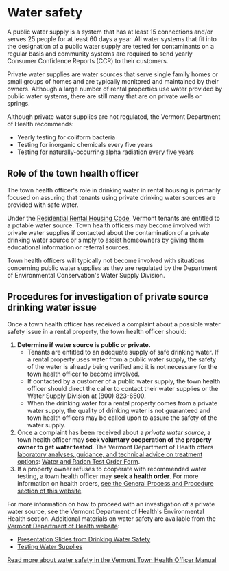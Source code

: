 ---
---
Water safety
============

A public water supply is a system that has at least 15 connections and/or serves 25 people for at least 60 days a year. All water systems that fit into the designation of a public water supply are tested for contaminants on a regular basis and community systems are required to send yearly Consumer Confidence Reports (CCR) to their customers.

Private water supplies are water sources that serve single family homes or small groups of homes and are typically monitored and maintained by their owners. Although a large number of rental properties use water provided by public water systems, there are still many that are on private wells or springs.

Although private water supplies are not regulated, the Vermont Department of Health recommends:

*   Yearly testing for coliform bacteria
*   Testing for inorganic chemicals every five years
*   Testing for naturally-occurring alpha radiation every five years

Role of the town health officer
-------------------------------

The town health officer's role in drinking water in rental housing is primarily focused on assuring that tenants using private drinking water sources are provided with safe water.

Under the [Residential Rental Housing Code](http://healthvermont.gov/regs/Rental_Housing_Code.pdf), Vermont tenants are entitled to a potable water source. Town health officers may become involved with private water supplies if contacted about the contamination of a private drinking water source or simply to assist homeowners by giving them educational information or referral sources.

Town health officers will typically not become involved with situations concerning public water supplies as they are regulated by the Department of Environmental Conservation's Water Supply Division.

Procedures for investigation of private source drinking water issue
-------------------------------------------------------------------

Once a town health officer has received a complaint about a possible water safety issue in a rental property, the town health officer should:

1.  **Determine if water source is public or private.**
    *   Tenants are entitled to an adequate supply of safe drinking water. If a rental property uses water from a public water supply, the safety of the water is already being verified and it is not necessary for the town health officer to become involved.
    *   If contacted by a customer of a public water supply, the town health officer should direct the caller to contact their water supplies or the Water Supply Division at (800) 823-6500.
    *   When the drinking water for a rental property comes from a private water supply, the quality of drinking water is not guaranteed and town health officers may be called upon to assure the safety of the water supply.
2.  Once a complaint has been received about a _private water source_, a town health officer may **seek voluntary cooperation of the property owner to get water tested**. The Vermont Department of Health offers [laboratory analyses, guidance, and technical advice on treatment options](http://healthvermont.gov/enviro/ph_lab/water_test.aspx): [Water and Radon Test Order Form](http://healthvermont.gov/enviro/ph_lab/documents/watertestform1008.pdf).
3.  If a property owner refuses to cooperate with recommended water testing, a town health officer may **seek a health order**. For more information on health orders, [see the General Process and Procedure section of this website](../process-procedure.html).

For more information on how to proceed with an investigation of a private water source, see the Vermont Department of Health's Environmental Health section. Additional materials on water safety are available from the [Vermont Department of Health website](http://healthvermont.gov/local/tho/tho.aspx):

*   [Presentation Slides from Drinking Water Safety](http://healthvermont.gov/regs/Rental_Housing_Code.pdf)
*   [Testing Water Supplies](http://healthvermont.gov/enviro/ph_lab/water_test.aspx)

[Read more about water safety in the Vermont Town Health Officer Manual](http://healthvermont.gov/local/tho/documents/TownHealthOfficerManual.pdf)
